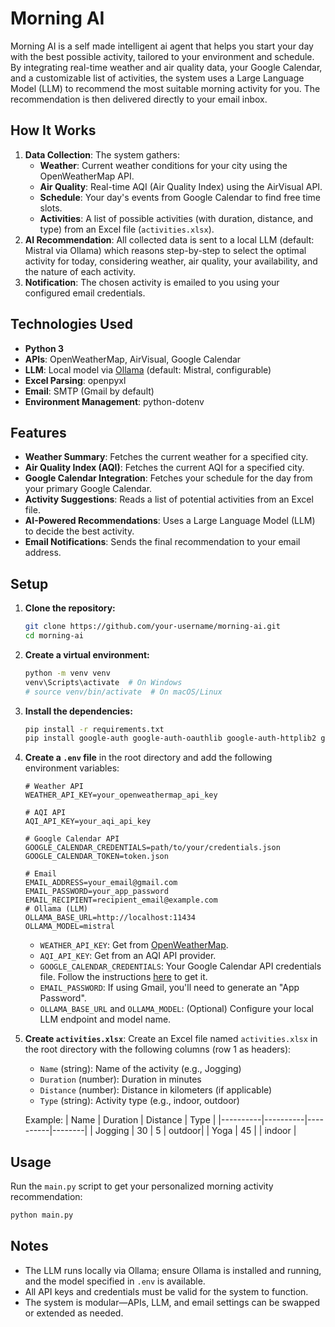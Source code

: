 # Morning AI

Morning AI is a self made intelligent ai agent that helps you start your day with the best possible activity, tailored to your environment and schedule. By integrating real-time weather and air quality data, your Google Calendar, and a customizable list of activities, the system uses a Large Language Model (LLM) to recommend the most suitable morning activity for you. The recommendation is then delivered directly to your email inbox.

## How It Works

1. **Data Collection**: The system gathers:
   - **Weather**: Current weather conditions for your city using the OpenWeatherMap API.
   - **Air Quality**: Real-time AQI (Air Quality Index) using the AirVisual API.
   - **Schedule**: Your day's events from Google Calendar to find free time slots.
   - **Activities**: A list of possible activities (with duration, distance, and type) from an Excel file (`activities.xlsx`).
2. **AI Recommendation**: All collected data is sent to a local LLM (default: Mistral via Ollama) which reasons step-by-step to select the optimal activity for today, considering weather, air quality, your availability, and the nature of each activity.
3. **Notification**: The chosen activity is emailed to you using your configured email credentials.

## Technologies Used
- **Python 3**
- **APIs**: OpenWeatherMap, AirVisual, Google Calendar
- **LLM**: Local model via [Ollama](https://ollama.com/) (default: Mistral, configurable)
- **Excel Parsing**: openpyxl
- **Email**: SMTP (Gmail by default)
- **Environment Management**: python-dotenv

## Features

- **Weather Summary**: Fetches the current weather for a specified city.
- **Air Quality Index (AQI)**: Fetches the current AQI for a specified city.
- **Google Calendar Integration**: Fetches your schedule for the day from your primary Google Calendar.
- **Activity Suggestions**: Reads a list of potential activities from an Excel file.
- **AI-Powered Recommendations**: Uses a Large Language Model (LLM) to decide the best activity.
- **Email Notifications**: Sends the final recommendation to your email address.

## Setup

1.  **Clone the repository:**
    ```bash
    git clone https://github.com/your-username/morning-ai.git
    cd morning-ai
    ```

2.  **Create a virtual environment:**
    ```bash
    python -m venv venv
    venv\Scripts\activate  # On Windows
    # source venv/bin/activate  # On macOS/Linux
    ```

3.  **Install the dependencies:**
    ```bash
    pip install -r requirements.txt
    pip install google-auth google-auth-oauthlib google-auth-httplib2 google-api-python-client
    ```

4.  **Create a `.env` file** in the root directory and add the following environment variables:

    ```env
    # Weather API
    WEATHER_API_KEY=your_openweathermap_api_key

    # AQI API
    AQI_API_KEY=your_aqi_api_key

    # Google Calendar API
    GOOGLE_CALENDAR_CREDENTIALS=path/to/your/credentials.json
    GOOGLE_CALENDAR_TOKEN=token.json

    # Email
    EMAIL_ADDRESS=your_email@gmail.com
    EMAIL_PASSWORD=your_app_password
    EMAIL_RECIPIENT=recipient_email@example.com
    # Ollama (LLM)
    OLLAMA_BASE_URL=http://localhost:11434
    OLLAMA_MODEL=mistral
    ```
    - `WEATHER_API_KEY`: Get from [OpenWeatherMap](https://openweathermap.org/api).
    - `AQI_API_KEY`: Get from an AQI API provider.
    - `GOOGLE_CALENDAR_CREDENTIALS`: Your Google Calendar API credentials file. Follow the instructions [here](https://developers.google.com/calendar/api/quickstart/python) to get it.
    - `EMAIL_PASSWORD`: If using Gmail, you'll need to generate an "App Password".
    - `OLLAMA_BASE_URL` and `OLLAMA_MODEL`: (Optional) Configure your local LLM endpoint and model name.

5.  **Create `activities.xlsx`**: Create an Excel file named `activities.xlsx` in the root directory with the following columns (row 1 as headers):
    - `Name` (string): Name of the activity (e.g., Jogging)
    - `Duration` (number): Duration in minutes
    - `Distance` (number): Distance in kilometers (if applicable)
    - `Type` (string): Activity type (e.g., indoor, outdoor)
    
    Example:
    | Name     | Duration | Distance | Type   |
    |----------|----------|----------|--------|
    | Jogging  | 30       | 5        | outdoor|
    | Yoga     | 45       |          | indoor |

## Usage

Run the `main.py` script to get your personalized morning activity recommendation:
```bash
python main.py
```

## Notes
- The LLM runs locally via Ollama; ensure Ollama is installed and running, and the model specified in `.env` is available.
- All API keys and credentials must be valid for the system to function.
- The system is modular—APIs, LLM, and email settings can be swapped or extended as needed. 